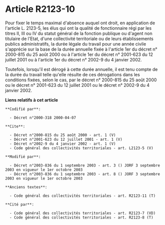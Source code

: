 # Article R2123-10

Pour fixer le temps maximal d'absence auquel ont droit, en application de l'article L. 2123-5, les élus qui ont la qualité de
fonctionnaire régi par les titres II, III ou IV du statut général de la fonction publique ou d'agent non titulaire de l'Etat,
d'une collectivité territoriale ou de leurs établissements publics administratifs, la durée légale du travail pour une année
civile s'apprécie sur la base de la durée annuelle fixée à l'article 1er du décret n° 2000-815 du 25 août 2000 ou à l'article
1er du décret n° 2001-623 du 12 juillet 2001 ou à l'article 1er du décret n° 2002-9 du 4 janvier 2002. 

Toutefois, lorsqu'il est dérogé à cette durée annuelle, il est tenu compte de la durée du travail telle qu'elle résulte de
ces dérogations dans les conditions fixées, selon le cas, par le décret n° 2000-815 du 25 août 2000 ou le décret n° 2001-623
du 12 juillet 2001 ou le décret n° 2002-9 du 4 janvier 2002.

**Liens relatifs à cet article**

	**Codifié par**:

	  - Décret n°2000-318 2000-04-07

	**Cite**:

	  - Décret n°2000-815 du 25 août 2000 - art. 1 (V)
	  - Décret n°2001-623 du 12 juillet 2001 - art. 1 (V)
	  - Décret n°2002-9 du 4 janvier 2002 - art. 1 (V)
	  - Code général des collectivités territoriales - art. L2123-5 (V)

	**Modifié par**:

	  - Décret n°2003-836 du 1 septembre 2003 - art. 3 () JORF 3 septembre 2003 en vigueur le 1er octobre 2003
	  - Décret n°2003-836 du 1 septembre 2003 - art. 8 () JORF 3 septembre 2003 en vigueur le 1er octobre 2003

	**Anciens textes**:

	  - Code général des collectivités territoriales - art. R2123-11 (T)

	**Cité par**:

	  - Code général des collectivités territoriales - art. R2123-7 (VD)
	  - Code général des collectivités territoriales - art. R2123-8 (T)
